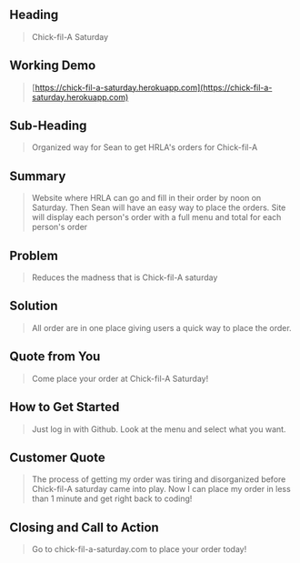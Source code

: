 ## Heading ##
  > Chick-fil-A Saturday

## Working Demo ##
  > [https://chick-fil-a-saturday.herokuapp.com](https://chick-fil-a-saturday.herokuapp.com)
## Sub-Heading ##
  > Organized way for Sean to get HRLA's orders for Chick-fil-A

## Summary ##
  > Website where HRLA can go and fill in their order by noon on Saturday. Then Sean will have an easy way to place the orders. Site will display each person's order with a full menu and total for each person's order

## Problem ##
  > Reduces the madness that is Chick-fil-A saturday

## Solution ##
  > All order are in one place giving users a quick way to place the order.

## Quote from You ##
  > Come place your order at Chick-fil-A Saturday!

## How to Get Started ##
  > Just log in with Github. Look at the menu and select what you want.

## Customer Quote ##
  > The process of getting my order was tiring and disorganized before Chick-fil-A saturday came into play. Now I can place my order in less than 1 minute and get right back to coding!

## Closing and Call to Action ##
  > Go to chick-fil-a-saturday.com to place your order today!